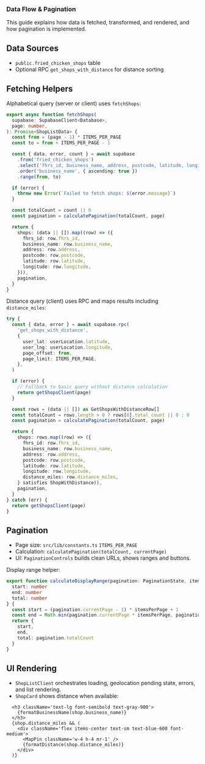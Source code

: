 ### Data Flow & Pagination

This guide explains how data is fetched, transformed, and rendered, and how pagination is implemented.

## Data Sources

- `public.fried_chicken_shops` table
- Optional RPC `get_shops_with_distance` for distance sorting

## Fetching Helpers

Alphabetical query (server or client) uses `fetchShops`:

```startLine:17:endLine:49:src/lib/api-helpers.ts
export async function fetchShops(
  supabase: SupabaseClient<Database>,
  page: number,
): Promise<ShopListData> {
  const from = (page - 1) * ITEMS_PER_PAGE
  const to = from + ITEMS_PER_PAGE - 1

  const { data, error, count } = await supabase
    .from('fried_chicken_shops')
    .select('fhrs_id, business_name, address, postcode, latitude, longitude', { count: 'exact' })
    .order('business_name', { ascending: true })
    .range(from, to)

  if (error) {
    throw new Error(`Failed to fetch shops: ${error.message}`)
  }

  const totalCount = count || 0
  const pagination = calculatePagination(totalCount, page)

  return {
    shops: (data || []).map((row) => ({
      fhrs_id: row.fhrs_id,
      business_name: row.business_name,
      address: row.address,
      postcode: row.postcode,
      latitude: row.latitude,
      longitude: row.longitude,
    })),
    pagination,
  }
}
```

Distance query (client) uses RPC and maps results including `distance_miles`:

```startLine:21:endLine:56:src/lib/shops-api-client.ts
try {
  const { data, error } = await supabase.rpc(
    'get_shops_with_distance',
    {
      user_lat: userLocation.latitude,
      user_lng: userLocation.longitude,
      page_offset: from,
      page_limit: ITEMS_PER_PAGE,
    },
  )

  if (error) {
    // Fallback to basic query without distance calculation
    return getShopsClient(page)
  }

  const rows = (data || []) as GetShopsWithDistanceRow[]
  const totalCount = rows.length > 0 ? rows[0].total_count || 0 : 0
  const pagination = calculatePagination(totalCount, page)

  return {
    shops: rows.map((row) => ({
      fhrs_id: row.fhrs_id,
      business_name: row.business_name,
      address: row.address,
      postcode: row.postcode,
      latitude: row.latitude,
      longitude: row.longitude,
      distance_miles: row.distance_miles,
    } satisfies ShopWithDistance)),
    pagination,
  }
} catch (err) {
  return getShopsClient(page)
}
```

## Pagination

- Page size: `src/lib/constants.ts` `ITEMS_PER_PAGE`
- Calculation: `calculatePagination(totalCount, currentPage)`
- UI: `PaginationControls` builds clean URLs, shows ranges and buttons.

Display range helper:

```startLine:15:endLine:27:src/components/pagination-controls/helpers.ts
export function calculateDisplayRange(pagination: PaginationState, itemsPerPage: number = 10): {
  start: number
  end: number
  total: number
} {
  const start = (pagination.currentPage - 1) * itemsPerPage + 1
  const end = Math.min(pagination.currentPage * itemsPerPage, pagination.totalCount)
  return {
    start,
    end,
    total: pagination.totalCount
  }
}
```

## UI Rendering

- `ShopListClient` orchestrates loading, geolocation pending state, errors, and list rendering.
- `ShopCard` shows distance when available:

```startLine:10:endLine:19:src/components/shop-list-card/index.tsx
  <h3 className='text-lg font-semibold text-gray-900'>
    {formatBusinessName(shop.business_name)}
  </h3>
  {shop.distance_miles && (
    <div className='flex items-center text-sm text-blue-600 font-medium'>
      <MapPin className='w-4 h-4 mr-1' />
      {formatDistance(shop.distance_miles)}
    </div>
  )}
```
